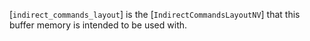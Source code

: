[`indirect_commands_layout`] is the [`IndirectCommandsLayoutNV`]
that this buffer memory is intended to be used with.